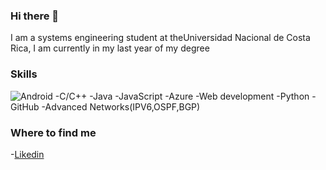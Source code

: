 ### Hi there 👋

<!--
**07fafa/07fafa** is a ✨ _special_ ✨ repository because its `README.md` (this file) appears on your GitHub profile.
-->

I am a systems engineering student at theUniversidad Nacional de Costa Rica, I am currently in my last year of my degree

### Skills
![Android](https://img.shields.io/Android)
-C/C++ 
-Java 
-JavaScript 
-Azure 
-Web development 
-Python 
-GitHub
-Advanced Networks(IPV6,OSPF,BGP)

### Where to find me
-[Likedin](https://www.linkedin.com/in/josafat-arguedas/)
